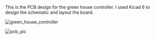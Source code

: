 This is the PCB design for the green house controller.  I used Kicad 6 to design the schematic and layout the board.

![green_house_controller](https://user-images.githubusercontent.com/18088205/166607572-cd924afc-50f2-4240-8d25-05efd6dc3c08.png)

![pcb_pic](https://user-images.githubusercontent.com/18088205/189497924-558e87f3-5d95-4f8c-9184-b77064eeb7b7.jpg)
